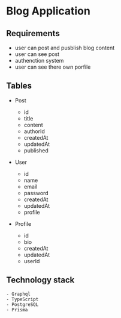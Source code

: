 # Blog Application

## Requirements
- user can post and pusblish blog content
- user can see post
- authenction system
- user can see there own porfile


## Tables

- Post
    - id
    - title
    - content
    - authorId
    - createdAt
    - updatedAt
    - published


 - User
     - id
     - name
     - email
     - password
     - createdAt
     - updatedAt
     - profile

 - Profile
    - id
    - bio
    - createdAt
    - updatedAt
    - userId


## Technology stack
    - Graphql
    - TypeScript
    - PostgreSQL
    - Prisma